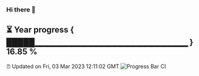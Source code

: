 ### Hi there 👋
⏳ Year progress { █████▁▁▁▁▁▁▁▁▁▁▁▁▁▁▁▁▁▁▁▁▁▁▁▁▁ } 16.85 %
---
⏰ Updated on Fri, 03 Mar 2023 12:11:02 GMT
![Progress Bar CI](https://github.com/Moyi321/Moyi321/workflows/Progress%20Bar%20CI/badge.svg)
